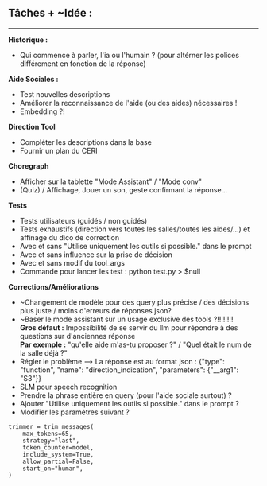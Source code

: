 ## Tâches + ~Idée :

----
**Historique :**
- Qui commence à parler, l'ia ou l'humain ? (pour altérner les polices différement en fonction de la réponse)

**Aide Sociales :**
- Test nouvelles descriptions
- Améliorer la reconnaissance de l'aide (ou des aides) nécessaires !
- Embedding ?!

**Direction Tool**
- Compléter les descriptions dans la base
- Fournir un plan du CERI

**Choregraph**
- Afficher sur la tablette "Mode Assistant" / "Mode conv"
- (Quiz) / Affichage, Jouer un son, geste confirmant la réponse...

**Tests**
- Tests utilisateurs (guidés / non guidés)
- Tests exhaustifs (direction vers toutes les salles/toutes les aides/...) et affinage du dico de correction
- Avec et sans "Utilise uniquement les outils si possible." dans le prompt
- Avec et sans influence sur la prise de décision
- Avec et sans modif du tool_args
- Commande pour lancer les test : python test.py > $null

**Corrections/Améliorations**
- ~Changement de modèle pour des query plus précise / des décisions plus juste / moins d'erreurs de réponses json?
- ~Baser le mode assistant sur un usage exclusive des tools ?!!!!!!!!\
    **Gros défaut :** Impossibilité de se servir du llm pour répondre à des questions sur d'anciennes réponse\
    **Par exemple :** "qu'elle aide m'as-tu proposer ?" / "Quel était le num de la salle déjà ?"
- Régler le problème --> La réponse est au format json :  {"type": "function", "name": "direction_indication", "parameters": {"__arg1": "S3"}}
- SLM pour speech recognition
- Prendre la phrase entière en query (pour l'aide sociale surtout) ?
- Ajouter "Utilise uniquement les outils si possible." dans le prompt ?
- Modifier les paramètres suivant ?
```
trimmer = trim_messages(
    max_tokens=65,
    strategy="last",
    token_counter=model,
    include_system=True,
    allow_partial=False,
    start_on="human",
)
```

